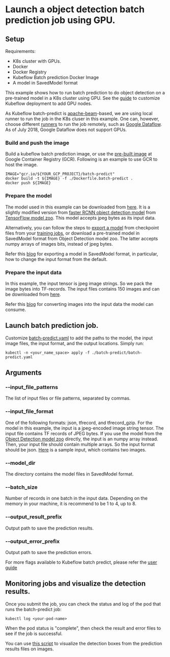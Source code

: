 # Launch a object detection batch prediction job using GPU.

## Setup

Requirements:

 - K8s cluster with GPUs.
 - Docker
 - Docker Registry
 - Kubeflow Batch prediction Docker Image
 - A model in SavedModel format

 This example shows how to run batch prediction to do object detection on a
 pre-trained model in a K8s cluster using GPU. See the [guide](https://www.kubeflow.org/docs/started/getting-started-gke/) to customize Kubeflow deployment to add GPU nodes.

 As Kubeflow batch-predict is [apache-beam](https://beam.apache.org/)-based, we
 are using local runner to run the job in the K8s cluser in this example. One can, however,
 choose different
 [runners](https://beam.apache.org/documentation/runners/capability-matrix/) to run the job remotely, such as [Google Dataflow](https://cloud.google.com/dataflow/). As of July 2018, Google Dataflow does not support GPUs.

### Build and push the image
Build a kubeflow batch prediction image, or use the [pre-built
image](https://gcr.io/kubeflow-examples/batch-predict) at Google Container
Registry (GCR). Following is an example to use GCR to host the image.

```
IMAGE="gcr.io/${YOUR_GCP_PROJECT}/batch-predict"
docker build -t ${IMAGE} -f ./Dockerfile.batch-predict .
docker push ${IMAGE}
```

### Prepare the model
The model used in this example can be downloaded from
[here](gs://kubeflow-examples-data/object-detection-coco/image_string_model). It is a slightly
modified version from [faster RCNN object detection model](http://download.tensorflow.org/models/object_detection/faster_rcnn_nas_coco_2018_01_28.tar.gz) from [TensorFlow model zoo](https://github.com/tensorflow/models/blob/master/research/object_detection/g3doc/detection_model_zoo.md). This model accepts jpeg bytes as its input data.

Alternatively, you can follow the steps to [export a model](./export_tf_graph.md) from
checkpoint files from your [training jobs](./submit_job.md), or download a pre-trained model in
SavedModel format from Object Detection model zoo. The latter accepts numpy arrays of images bits, instead of jpeg bytes.

Refer this [blog](https://cloud.google.com/blog/big-data/2017/09/performing-prediction-with-tensorflow-object-detection-models-on-google-cloud-machine-learning-engine) for exporting a model in SavedModel format, in particular, how to change the input format from the default.

### Prepare the input data
In this example, the input tensor is jpeg image strings. So we pack the image bytes into TF-records. The input files contains 150 images and can be downloaded from [here](gs://kubeflow-examples-data/object-detection-coco/data/object-detection-images.tfrecord).

Refer this [blog](https://cloud.google.com/blog/big-data/2017/09/performing-prediction-with-tensorflow-object-detection-models-on-google-cloud-machine-learning-engine) for converting images into the input data the model can consume.

## Launch batch prediction job.
Customize [batch-predict.yaml](./batch-predict/batch-predict.yaml) to add the
paths to the model, the input image files, the input format, and the output
locations. Simply run:

```
kubectl -n <your_name_space> apply -f ./batch-predict/batch-predict.yaml
```

## Arguments

### --input_file_patterns

The list of input files or file patterns, separated by commas.

### --input_file_format
One of the following formats: json, tfrecord, and tfrecord_gzip. For the model in this example, the input is a jpeg-encoded image string tensor. The input file contains TF records of JPEG bytes. If you use the model from the [Object Detection model zoo](https://github.com/tensorflow/models/blob/master/research/object_detection/g3doc/detection_model_zoo.md) directly, the input is an numpy array instead. Then, your input file should contain multiple arrays. So the input format should be json. [Here](gs://kubeflow-examples-data/object-detection-coco/data/object-detection-images.json) is a sample input, which contains two images.

### --model_dir
The directory contains the model files in SavedModel format.

### --batch_size
Number of records in one batch in the input data. Depending on the memory in
your machine, it is recommend to be 1 to 4, up to 8.

### --output_result_prefix
Output path to save the prediction results.

### --output_error_prefix
Output path to save the prediction errors.

For more flags available to Kubeflow batch predict, please refer the [user
guide](https://www.kubeflow.org/docs/about/user_guide)

##  Monitoring jobs and visualize the detection results.
Once you submit the job, you can check the status and log of the pod that runs the
batch-predict job:

```
kubectl log <your-pod-name>
```

When the pod status is "complete", then check the result and error files to see
if the job is successful.

You can use [this script](./serving_script/visualization_utils.py) to visualize the detection boxes from the prediction results files on images.

